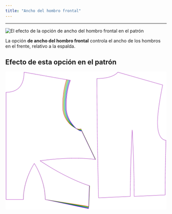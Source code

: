 ```yaml
---
title: "Ancho del hombro frontal"
---
```


---

![El efecto de la opción de ancho del hombro frontal en el patrón](sample.png)

La opción **de ancho del hombro frontal** controla el ancho de los hombros en el frente, relativo a la espalda.

## Efecto de esta opción en el patrón

![Esta imagen muestra el efecto de esta opción superponiendo varias variantes que tienen un valor diferente para esta opción](bella_frontshoulderwidth_sample.svg "Efecto de esta opción en el patrón")
